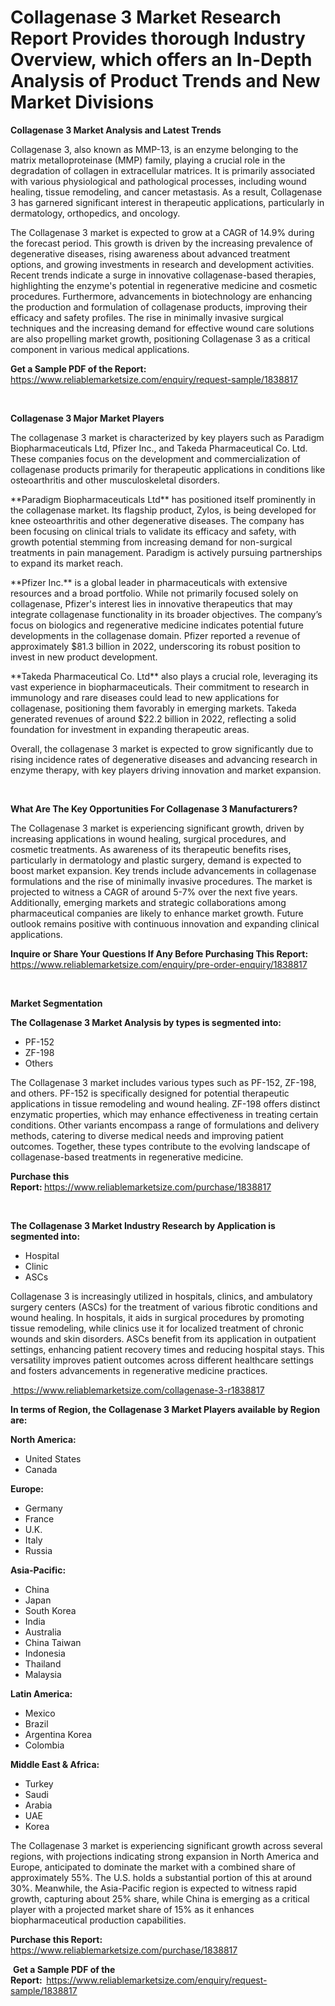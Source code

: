 <p><h1>Collagenase 3 Market Research Report Provides thorough Industry Overview, which offers an In-Depth Analysis of Product Trends and New Market Divisions</h1></p><p><strong>Collagenase 3 Market Analysis and Latest Trends</strong></p>
<p><p>Collagenase 3, also known as MMP-13, is an enzyme belonging to the matrix metalloproteinase (MMP) family, playing a crucial role in the degradation of collagen in extracellular matrices. It is primarily associated with various physiological and pathological processes, including wound healing, tissue remodeling, and cancer metastasis. As a result, Collagenase 3 has garnered significant interest in therapeutic applications, particularly in dermatology, orthopedics, and oncology.</p><p>The Collagenase 3 market is expected to grow at a CAGR of 14.9% during the forecast period. This growth is driven by the increasing prevalence of degenerative diseases, rising awareness about advanced treatment options, and growing investments in research and development activities. Recent trends indicate a surge in innovative collagenase-based therapies, highlighting the enzyme's potential in regenerative medicine and cosmetic procedures. Furthermore, advancements in biotechnology are enhancing the production and formulation of collagenase products, improving their efficacy and safety profiles. The rise in minimally invasive surgical techniques and the increasing demand for effective wound care solutions are also propelling market growth, positioning Collagenase 3 as a critical component in various medical applications.</p></p>
<p><strong>Get a Sample PDF of the Report:&nbsp;</strong> <a href="https://www.reliablemarketsize.com/enquiry/request-sample/1838817?utm_campaign=3569&utm_medium=2&utm_source=Github&utm_content=ia&utm_term=19042025&utm_id=collagenase-3">https://www.reliablemarketsize.com/enquiry/request-sample/1838817</a></p>
<p>&nbsp;</p>
<p><strong>Collagenase 3 Major Market Players</strong></p>
<p><p>The collagenase 3 market is characterized by key players such as Paradigm Biopharmaceuticals Ltd, Pfizer Inc., and Takeda Pharmaceutical Co. Ltd. These companies focus on the development and commercialization of collagenase products primarily for therapeutic applications in conditions like osteoarthritis and other musculoskeletal disorders.</p><p>**Paradigm Biopharmaceuticals Ltd** has positioned itself prominently in the collagenase market. Its flagship product, Zylos, is being developed for knee osteoarthritis and other degenerative diseases. The company has been focusing on clinical trials to validate its efficacy and safety, with growth potential stemming from increasing demand for non-surgical treatments in pain management. Paradigm is actively pursuing partnerships to expand its market reach.</p><p>**Pfizer Inc.** is a global leader in pharmaceuticals with extensive resources and a broad portfolio. While not primarily focused solely on collagenase, Pfizer's interest lies in innovative therapeutics that may integrate collagenase functionality in its broader objectives. The company’s focus on biologics and regenerative medicine indicates potential future developments in the collagenase domain. Pfizer reported a revenue of approximately $81.3 billion in 2022, underscoring its robust position to invest in new product development.</p><p>**Takeda Pharmaceutical Co. Ltd** also plays a crucial role, leveraging its vast experience in biopharmaceuticals. Their commitment to research in immunology and rare diseases could lead to new applications for collagenase, positioning them favorably in emerging markets. Takeda generated revenues of around $22.2 billion in 2022, reflecting a solid foundation for investment in expanding therapeutic areas.</p><p>Overall, the collagenase 3 market is expected to grow significantly due to rising incidence rates of degenerative diseases and advancing research in enzyme therapy, with key players driving innovation and market expansion.</p></p>
<p>&nbsp;</p>
<p><strong>What Are The Key Opportunities For Collagenase 3 Manufacturers?</strong></p>
<p><p>The Collagenase 3 market is experiencing significant growth, driven by increasing applications in wound healing, surgical procedures, and cosmetic treatments. As awareness of its therapeutic benefits rises, particularly in dermatology and plastic surgery, demand is expected to boost market expansion. Key trends include advancements in collagenase formulations and the rise of minimally invasive procedures. The market is projected to witness a CAGR of around 5-7% over the next five years. Additionally, emerging markets and strategic collaborations among pharmaceutical companies are likely to enhance market growth. Future outlook remains positive with continuous innovation and expanding clinical applications.</p></p>
<p><strong>Inquire or Share Your Questions If Any Before Purchasing This Report:</strong> <a href="https://www.reliablemarketsize.com/enquiry/pre-order-enquiry/1838817?utm_campaign=3569&utm_medium=2&utm_source=Github&utm_content=ia&utm_term=19042025&utm_id=collagenase-3">https://www.reliablemarketsize.com/enquiry/pre-order-enquiry/1838817</a></p>
<p>&nbsp;</p>
<p><strong>Market Segmentation</strong></p>
<p><strong>The Collagenase 3 Market Analysis by types is segmented into:</strong></p>
<p><ul><li>PF-152</li><li>ZF-198</li><li>Others</li></ul></p>
<p><p>The Collagenase 3 market includes various types such as PF-152, ZF-198, and others. PF-152 is specifically designed for potential therapeutic applications in tissue remodeling and wound healing. ZF-198 offers distinct enzymatic properties, which may enhance effectiveness in treating certain conditions. Other variants encompass a range of formulations and delivery methods, catering to diverse medical needs and improving patient outcomes. Together, these types contribute to the evolving landscape of collagenase-based treatments in regenerative medicine.</p></p>
<p><strong>Purchase this Report:&nbsp;</strong><a href="https://www.reliablemarketsize.com/purchase/1838817?utm_campaign=3569&utm_medium=2&utm_source=Github&utm_content=ia&utm_term=19042025&utm_id=collagenase-3">https://www.reliablemarketsize.com/purchase/1838817</a></p>
<p>&nbsp;</p>
<p><strong>The Collagenase 3 Market Industry Research by Application is segmented into:</strong></p>
<p><ul><li>Hospital</li><li>Clinic</li><li>ASCs</li></ul></p>
<p><p>Collagenase 3 is increasingly utilized in hospitals, clinics, and ambulatory surgery centers (ASCs) for the treatment of various fibrotic conditions and wound healing. In hospitals, it aids in surgical procedures by promoting tissue remodeling, while clinics use it for localized treatment of chronic wounds and skin disorders. ASCs benefit from its application in outpatient settings, enhancing patient recovery times and reducing hospital stays. This versatility improves patient outcomes across different healthcare settings and fosters advancements in regenerative medicine practices.</p></p>
<p><a href="https://www.reliablemarketsize.com/collagenase-3-r1838817?utm_campaign=3569&utm_medium=2&utm_source=Github&utm_content=ia&utm_term=19042025&utm_id=collagenase-3">&nbsp;https://www.reliablemarketsize.com/collagenase-3-r1838817</a></p>
<p><strong>In terms of Region, the Collagenase 3 Market Players available by Region are:</strong></p>
<p>
    <p> <strong> North America: </strong>
        <ul>
            <li>United States</li>
            <li>Canada</li>
        </ul>
        </p> 
    <p> <strong> Europe: </strong>
        <ul>
            <li>Germany</li>
            <li>France</li>
            <li>U.K.</li>
            <li>Italy</li>
            <li>Russia</li>
        </ul>
        </p> 
    <p> <strong> Asia-Pacific: </strong>
        <ul>
            <li>China</li>
            <li>Japan</li>
            <li>South Korea</li>
            <li>India</li>
            <li>Australia</li>
            <li>China Taiwan</li>
            <li>Indonesia</li>
            <li>Thailand</li>
            <li>Malaysia</li>
        </ul>
        </p> 
    <p> <strong> Latin America: </strong>
        <ul>
            <li>Mexico</li>
            <li>Brazil</li>
            <li>Argentina Korea</li>
            <li>Colombia</li>
        </ul>
        </p> 
    <p> <strong> Middle East & Africa: </strong>
        <ul>
            <li>Turkey</li>
            <li>Saudi</li>
            <li>Arabia</li>
            <li>UAE</li>
            <li>Korea</li>
        </ul>
    </p>
    </p>
<p><p>The Collagenase 3 market is experiencing significant growth across several regions, with projections indicating strong expansion in North America and Europe, anticipated to dominate the market with a combined share of approximately 55%. The U.S. holds a substantial portion of this at around 30%. Meanwhile, the Asia-Pacific region is expected to witness rapid growth, capturing about 25% share, while China is emerging as a critical player with a projected market share of 15% as it enhances biopharmaceutical production capabilities.</p></p>
<p><strong>Purchase this Report: </strong><a href="https://www.reliablemarketsize.com/purchase/1838817?utm_campaign=3569&utm_medium=2&utm_source=Github&utm_content=ia&utm_term=19042025&utm_id=collagenase-3">https://www.reliablemarketsize.com/purchase/1838817</a></p>
<p>&nbsp;<strong>Get a Sample PDF of the Report:&nbsp;&nbsp;</strong><a href="https://www.reliablemarketsize.com/enquiry/request-sample/1838817?utm_campaign=3569&utm_medium=2&utm_source=Github&utm_content=ia&utm_term=19042025&utm_id=collagenase-3">https://www.reliablemarketsize.com/enquiry/request-sample/1838817</a></p>
<p><strong></strong></p>
<p><p></p><p></p><p></p></p>
